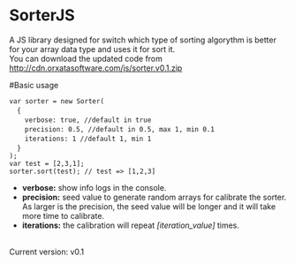 # SorterJS
A JS library designed for switch which type of sorting algorythm is better for your array data type and uses it for sort it.<br/>
You can download the updated code from http://cdn.orxatasoftware.com/js/sorter.v0.1.zip

#Basic usage

`var sorter = new Sorter(` <br/>
&emsp;`{` <br/>
&emsp;&emsp;`verbose: true, //default in true`<br/>
&emsp;&emsp;`precision: 0.5, //default in 0.5, max 1, min 0.1`<br/>
&emsp;&emsp;`iterations: 1 //default 1, min 1`<br/>
&emsp;`}`<br/>
`);`
<br/>
`var test = [2,3,1];`<br/>
`sorter.sort(test); // test => [1,2,3]`

- __verbose:__ show info logs in the console.
- __precision:__ seed value to generate random arrays for calibrate the sorter. As larger is the precision, the seed value will be longer and it will take more time to calibrate.
- __iterations:__ the calibration will repeat _[iteration_value]_ times.
<br/>
Current version: v0.1
